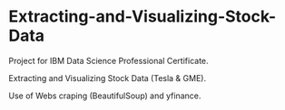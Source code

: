 # Extracting-and-Visualizing-Stock-Data
Project for IBM Data Science Professional Certificate. 

Extracting and Visualizing Stock Data (Tesla &amp; GME). 

Use of Webs craping (BeautifulSoup) and yfinance. 
